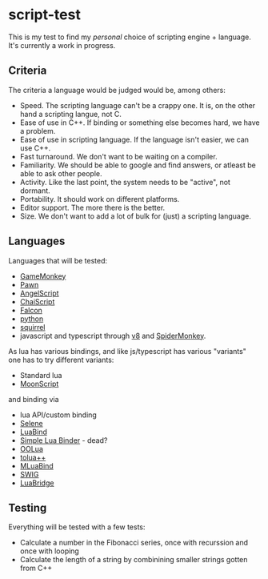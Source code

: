# script-test

This is my test to find my *personal* choice of scripting engine + language. It's currently a work in progress.

## Criteria

The criteria a language would be judged would be, among others:

 * Speed. The scripting language can't be a crappy one. It is, on the other hand a scripting langue, not C.
 * Ease of use in C++. If binding or something else becomes hard, we have a problem.
 * Ease of use in scripting language. If the language isn't easier, we can use C++.
 * Fast turnaround. We don't want to be waiting on a compiler.
 * Familiarity. We should be able to google and find answers, or atleast be able to ask other people.
 * Activity. Like the last point, the system needs to be "active", not dormant.
 * Portability. It should work on different platforms.
 * Editor support. The more there is the better.
 * Size. We don't want to add a lot of bulk for (just) a scripting language.

 
 ## Languages
 
 Languages that will be tested:
 
 * [GameMonkey](http://www.gmscript.com/)
 * [Pawn](https://github.com/compuphase/pawn)
 * [AngelScript](http://www.angelcode.com/angelscript/)
 * [ChaiScript](http://chaiscript.com/)
 * [Falcon](http://www.falconpl.org/)
 * [python](https://docs.python.org/3.4/extending/embedding.html)
 * [squirrel](http://www.squirrel-lang.org/)
 * javascript and typescript through [v8](https://github.com/v8/v8/wiki/Getting%20Started%20with%20Embedding) and [SpiderMonkey](https://developer.mozilla.org/en-US/docs/Mozilla/Projects/SpiderMonkey).
 
 As lua has various bindings, and like js/typescript has various "variants" one has to try different variants:
 
 * Standard lua
 * [MoonScript](http://moonscript.org/)
 
 and binding via
 
 * lua API/custom binding
 * [Selene](https://github.com/jeremyong/Selene)
 * [LuaBind](http://www.rasterbar.com/products/luabind.html)
 * [Simple Lua Binder](https://code.google.com/archive/p/slb/) - dead?
 * [OOLua](https://oolua.org/)
 * [tolua++](http://webserver2.tecgraf.puc-rio.br/~celes/tolua/)
 * [MLuaBind](https://sourceforge.net/projects/mluabind/)
 * [SWIG](http://www.swig.org/)
 * [LuaBridge](https://github.com/vinniefalco/LuaBridge)
 
 ## Testing
 Everything will be tested with a few tests:
 * Calculate a number in the Fibonacci series, once with recurssion and once with looping
 * Calculate the length of a string by combinining smaller strings gotten from C++
 